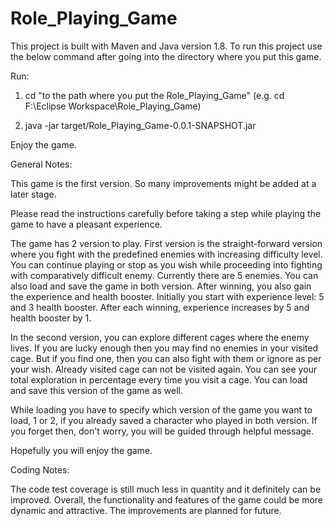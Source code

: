# Role_Playing_Game

This project is built with Maven and Java version 1.8. To run this project use the below command after going into the directory where you put this game.

Run:

1. cd "to the path where you put the Role_Playing_Game"  (e.g. cd F:\Eclipse Workspace\Role_Playing_Game)

2. java -jar target/Role_Playing_Game-0.0.1-SNAPSHOT.jar

Enjoy the game.

General Notes:

This game is the first version. So many improvements might be added at a later stage. 

Please read the instructions carefully before taking a step while playing the game to have a pleasant experience.

The game has 2 version to play. First version is the straight-forward version where you fight with the predefined enemies with increasing difficulty level. You can continue playing or stop as you wish while proceeding into fighting with comparatively difficult enemy. Currently there are 5 enemies. You can also load and save the game in both version. After winning, you also gain the experience and health booster. Initially you start with experience level: 5 and 3 health booster. After each winning, experience increases by 5 and health booster by 1.
 
In the second version, you can explore different cages where the enemy lives. If you are lucky enough then you may find no enemies in your visited cage. But if you find one, then you can also fight with them or ignore as per your wish. Already visited cage can not be visited again. You can see your total exploration in percentage every time you visit a cage. You can load and save this version of the game as well.

While loading you have to specify which version of the game you want to load, 1 or 2, if you already saved a character who played in both version. If you forget then, don't worry, you will be guided through helpful message. 

Hopefully you will enjoy the game.  

Coding Notes:

The code test coverage is still much less in quantity and it definitely can be improved. Overall, the functionality and features of the game could be more dynamic and attractive. The improvements are planned for future.

